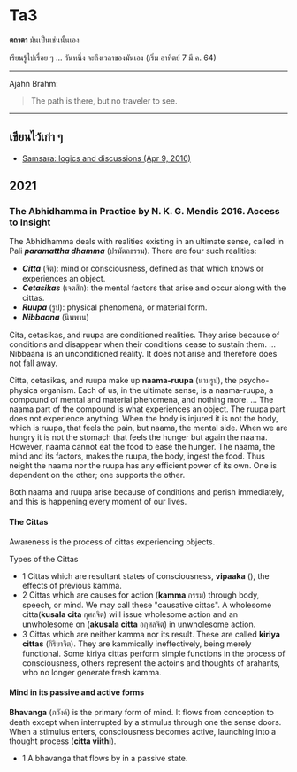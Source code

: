 # Ta3
**ตถาตา** มันเป็นเช่นนั้นเอง

เรียนรู้ไปเรื่อย ๆ ... วันหนึ่ง จะถึงเวลาของมันเอง
(เริ่ม อาทิตย์ 7 มี.ค. 64)

---

Ajahn Brahm:
> The path is there, but no traveler to see.

---

## เขียนไว้เก่า ๆ 
  * [Samsara: logics and discussions (Apr 9, 2016)](https://github.com/tatpongkatanyukul/Ta3/blob/main/samsara1.md)

## 2021

### The Abhidhamma in Practice by N. K. G. Mendis 2016. Access to Insight

The Abhidhamma deals with realities existing in an ultimate sense, called in Pali ***paramattha dhamma*** (ปรมัตถธรรม). There are four such realities:
  * ***Citta*** (จิต): mind or consciousness, defined as that which knows or experiences an object.
  * ***Cetasikas*** (เจตสิก): the mental factors that arise and occur along with the cittas.
  * ***Ruupa*** (รูป): physical phenomena, or material form.
  * ***Nibbaana*** (นิพพาน)

Cita, cetasikas, and ruupa are conditioned realities. They arise because of conditions and disappear when their conditions cease to sustain them.
...
Nibbaana is an unconditioned reality. It does not arise and therefore does not fall away.

Citta, cetasikas, and ruupa make up **naama-ruupa** (นามรูป), the psycho-physica organism.
Each of us, in the ultimate sense, is a naama-ruupa, a compound of mental and material phenomena, and nothing more.
... The naama part of the compound is what experiences an object. The ruupa part does not experience anything. When the body is injured it is not the body, which is ruupa, that feels the pain, but naama, the mental side. When we are hungry it is not the stomach that feels the hunger but again the naama. However, naama cannot eat the food to ease the hunger. The naama, the mind and its factors, makes the ruupa, the body, ingest the food. 
Thus neight the naama nor the ruupa has any efficient power of its own. One is dependent on the other; one supports the other.

Both naama and ruupa arise because of conditions and perish immediately, and this is happening every moment of our lives.

#### The Cittas

Awareness is the process of cittas experiencing objects.

Types of the Cittas
  * 1 Cittas which are resultant states of consciousness, **vipaaka** (), the effects of previous kamma.
  * 2 Cittas which are causes for action (**kamma** กรรม) through body, speech, or mind. We may call these "causative cittas". A wholesome citta(**kusala cita** กุศลจิต) will issue wholesome action and an unwholesome on (**akusala citta** อกุศลจิต) in unwholesome action.
  * 3 Cittas which are neither kamma nor its result. These are called **kiriya cittas** (กิริยาจิต). They are kammically ineffectively, being merely functional. Some kiriya cittas perform simple functions in the process of consciousness, others represent the actoins and thoughts of arahants, who no longer generate fresh kamma.
  
 #### Mind in its passive and active forms
 
 **Bhavanga** (ภวังค์) is the primary form of mind. It flows from conception to death except when interrupted by a stimulus through one the sense doors. When a stimulus enters, consciousness becomes active, launching into a thought process (**citta viithi**).
  * 1 A bhavanga that flows by in a passive state.

